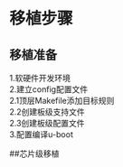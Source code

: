# 移植步骤
## 移植准备
1.软硬件开发环境  
2.建立config配置文件  
2.1顶层Makefile添加目标规则  
2.2创建板级支持文件  
2.3创建板级配置文件    
3.配置编译u-boot

##芯片级移植
